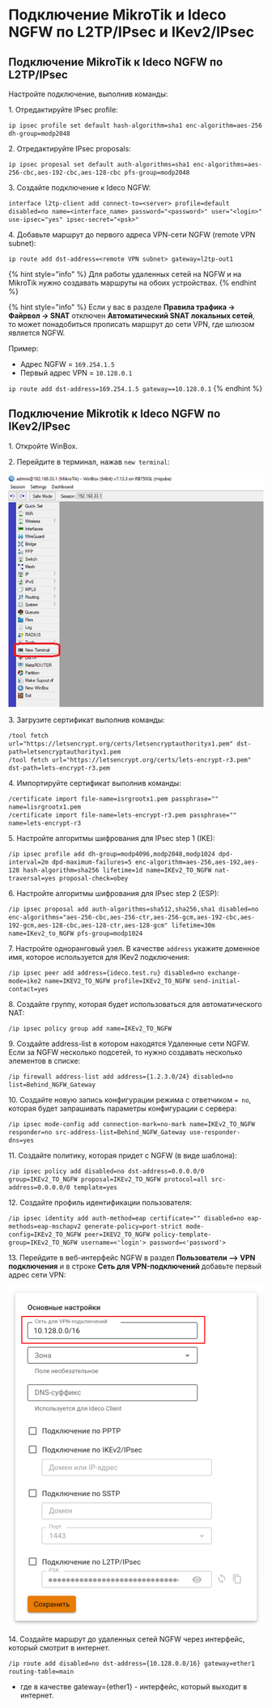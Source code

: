 # Подключение MikroTik и Ideco NGFW по L2TP/IPsec и IKev2/IPsec

## Подключение MikroTik к Ideco NGFW по L2TP/IPsec

Настройте подключение, выполнив команды:

1\. Отредактируйте IPsec profile:

```
ip ipsec profile set default hash-algorithm=sha1 enc-algorithm=aes-256 dh-group=modp2048
```

2\. Отредактируйте IPsec proposals:

```
ip ipsec proposal set default auth-algorithms=sha1 enc-algorithms=aes-256-cbc,aes-192-cbc,aes-128-cbc pfs-group=modp2048
```

3\. Создайте подключение к Ideco NGFW:

```
interface l2tp-client add connect-to=<server> profile=default disabled=no name=<interface_name> password="<password>" user="<login>" use-ipsec="yes" ipsec-secret="<psk>"
```

4\. Добавьте маршрут до первого адреса VPN-cети NGFW (remote VPN subnet):

```
ip route add dst-address=<remote VPN subnet> gateway=l2tp-out1
```

{% hint style="info" %}
Для работы удаленных сетей на NGFW и на MikroTik нужно создавать маршруты на обоих устройствах.
{% endhint %}

{% hint style="info" %}
Если у вас в разделе **Правила трафика -> Файрвол -> SNAT** отключен **Автоматический SNAT локальных сетей**, то может понадобиться прописать маршрут до сети VPN, где шлюзом является NGFW.

Пример:

* Aдрес NGFW = `169.254.1.5`
* Первый адрес VPN = `10.128.0.1`

`ip route add dst-address=169.254.1.5 gateway==10.128.0.1`
{% endhint %}

## Подключение Mikrotik к Ideco NGFW по IKev2/IPsec

1\. Откройте WinBox.

2\. Перейдите в терминал, нажав `new terminal`:

![](/.gitbook/assets/utm-to-mikrotik-vpn.png)

3\. Загрузите сертификат выполнив команды:

```
/tool fetch url="https://letsencrypt.org/certs/letsencryptauthorityx1.pem" dst-path=letsencryptauthorityx1.pem
/tool fetch url="https://letsencrypt.org/certs/lets-encrypt-r3.pem" dst-path=lets-encrypt-r3.pem
```

4\. Импортируйте сертификат выполнив команды:

```
/certificate import file-name=isrgrootx1.pem passphrase="" name=lisrgrootx1.pem
/certificate import file-name=lets-encrypt-r3.pem passphrase="" name=lets-encrypt-r3
```

5\. Настройте алгоритмы шифрования для IPsec step 1 (IKE):

```
/ip ipsec profile add dh-group=modp4096,modp2048,modp1024 dpd-interval=2m dpd-maximum-failures=5 enc-algorithm=aes-256,aes-192,aes-128 hash-algorithm=sha256 lifetime=1d name=IKEv2_TO_NGFW nat-traversal=yes proposal-check=obey
```

6\. Настройте алгоритмы шифрования для IPsec step 2 (ESP):

```
/ip ipsec proposal add auth-algorithms=sha512,sha256,sha1 disabled=no enc-algorithms="aes-256-cbc,aes-256-ctr,aes-256-gcm,aes-192-cbc,aes-192-gcm,aes-128-cbc,aes-128-ctr,aes-128-gcm" lifetime=30m name=IKev2_to_NGFW pfs-group=modp1024
```

7\. Настройте одноранговый узел. В качестве `address` укажите доменное имя, которое используется для IKev2 подключения:

```
/ip ipsec peer add address={ideco.test.ru} disabled=no exchange-mode=ike2 name=IKEV2_TO_NGFW profile=IKEv2_TO_NGFW send-initial-contact=yes
```

8\. Создайте группу, которая будет использоваться для автоматического NAT:

```
/ip ipsec policy group add name=IKEv2_TO_NGFW
```

9\. Создайте address-list в котором находятся Удаленные сети NGFW. Если за NGFW несколько подсетей, то нужно создавать несколько элементов в списке: 

```
/ip firewall address-list add address={1.2.3.0/24} disabled=no list=Behind_NGFW_Gateway
```

10\. Создайте новую запись конфигурации режима с ответчиком `= no`, которая будет запрашивать параметры конфигурации с сервера:

```
/ip ipsec mode-config add connection-mark=no-mark name=IKEv2_TO_NGFW responder=no src-address-list=Behind_NGFW_Gateway use-responder-dns=yes
```

11\. Создайте политику, которая придет с NGFW (в виде шаблона):

```
/ip ipsec policy add disabled=no dst-address=0.0.0.0/0 group=IKEv2_TO_NGFW proposal=IKEv2_TO_NGFW protocol=all src-address=0.0.0.0/0 template=yes
```

12\. Создайте профиль идентификации пользователя:

```
/ip ipsec identity add auth-method=eap certificate="" disabled=no eap-methods=eap-mschapv2 generate-policy=port-strict mode-config=IKEv2_TO_NGFW peer=IKEV2_TO_NGFW policy-template-group=IKEv2_TO_NGFW username=<'login'> password=<'password'> 
```

13\. Перейдите в веб-интерфейс NGFW в раздел **Пользователи —> VPN подключения** и в строке **Сеть для VPN-подключений** добавьте первый адрес сети VPN:

![](/.gitbook/assets/vpn-authorization15.png)

14\. Создайте маршрут до удаленных сетей NGFW через интерфейс, который смотрит в интернет.

```
/ip route add disabled=no dst-address={10.128.0.0/16} gateway=ether1 routing-table=main
```

* где в качестве gateway={ether1} - интерфейс, который выходит в интернет.